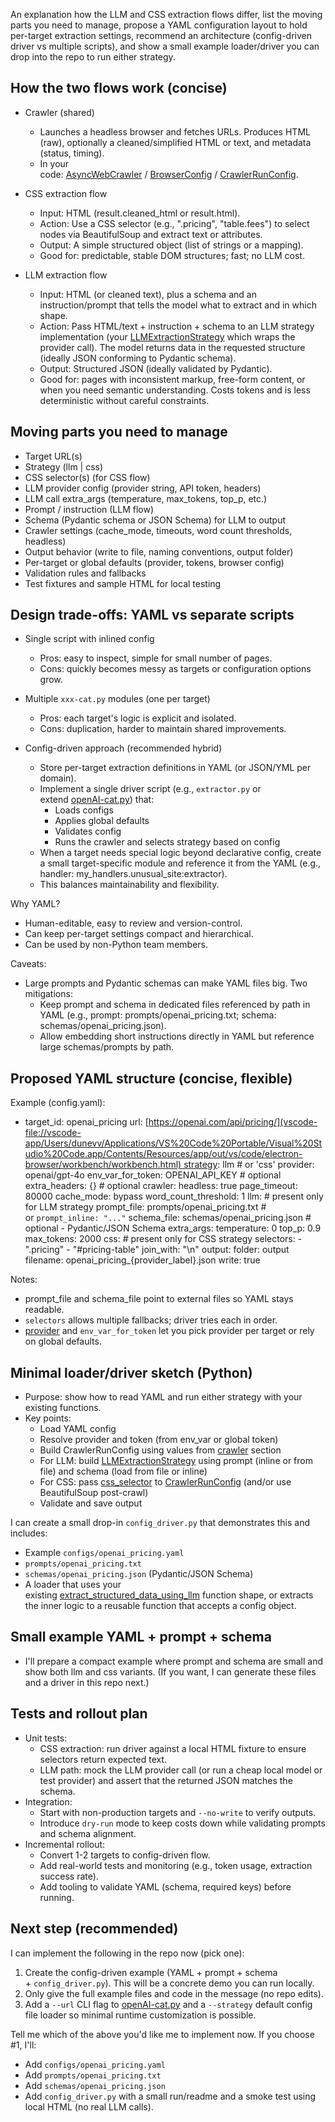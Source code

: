
An explanation how the LLM and CSS extraction flows differ, list the moving parts you need to manage, propose a YAML configuration layout to hold per-target extraction settings, recommend an architecture (config-driven driver vs multiple scripts), and show a small example loader/driver you can drop into the repo to run either strategy.

## How the two flows work (concise)

- Crawler (shared)
    
    - Launches a headless browser and fetches URLs. Produces HTML (raw), optionally a cleaned/simplified HTML or text, and metadata (status, timing).
    - In your code: [AsyncWebCrawler](vscode-file://vscode-app/Users/dunevv/Applications/VS%20Code%20Portable/Visual%20Studio%20Code.app/Contents/Resources/app/out/vs/code/electron-browser/workbench/workbench.html) / [BrowserConfig](vscode-file://vscode-app/Users/dunevv/Applications/VS%20Code%20Portable/Visual%20Studio%20Code.app/Contents/Resources/app/out/vs/code/electron-browser/workbench/workbench.html) / [CrawlerRunConfig](vscode-file://vscode-app/Users/dunevv/Applications/VS%20Code%20Portable/Visual%20Studio%20Code.app/Contents/Resources/app/out/vs/code/electron-browser/workbench/workbench.html).
- CSS extraction flow
    
    - Input: HTML (result.cleaned_html or result.html).
    - Action: Use a CSS selector (e.g., ".pricing", "table.fees") to select nodes via BeautifulSoup and extract text or attributes.
    - Output: A simple structured object (list of strings or a mapping).
    - Good for: predictable, stable DOM structures; fast; no LLM cost.
- LLM extraction flow
    
    - Input: HTML (or cleaned text), plus a schema and an instruction/prompt that tells the model what to extract and in which shape.
    - Action: Pass HTML/text + instruction + schema to an LLM strategy implementation (your [LLMExtractionStrategy](vscode-file://vscode-app/Users/dunevv/Applications/VS%20Code%20Portable/Visual%20Studio%20Code.app/Contents/Resources/app/out/vs/code/electron-browser/workbench/workbench.html) which wraps the provider call). The model returns data in the requested structure (ideally JSON conforming to Pydantic schema).
    - Output: Structured JSON (ideally validated by Pydantic).
    - Good for: pages with inconsistent markup, free-form content, or when you need semantic understanding. Costs tokens and is less deterministic without careful constraints.

## Moving parts you need to manage

- Target URL(s)
- Strategy (llm | css)
- CSS selector(s) (for CSS flow)
- LLM provider config (provider string, API token, headers)
- LLM call extra_args (temperature, max_tokens, top_p, etc.)
- Prompt / instruction (LLM flow)
- Schema (Pydantic schema or JSON Schema) for LLM to output
- Crawler settings (cache_mode, timeouts, word count thresholds, headless)
- Output behavior (write to file, naming conventions, output folder)
- Per-target or global defaults (provider, tokens, browser config)
- Validation rules and fallbacks
- Test fixtures and sample HTML for local testing

## Design trade-offs: YAML vs separate scripts

- Single script with inlined config
    
    - Pros: easy to inspect, simple for small number of pages.
    - Cons: quickly becomes messy as targets or configuration options grow.
- Multiple `xxx-cat.py` modules (one per target)
    
    - Pros: each target's logic is explicit and isolated.
    - Cons: duplication, harder to maintain shared improvements.
- Config-driven approach (recommended hybrid)
    
    - Store per-target extraction definitions in YAML (or JSON/YML per domain).
    - Implement a single driver script (e.g., `extractor.py` or extend [openAI-cat.py](vscode-file://vscode-app/Users/dunevv/Applications/VS%20Code%20Portable/Visual%20Studio%20Code.app/Contents/Resources/app/out/vs/code/electron-browser/workbench/workbench.html)) that:
        - Loads configs
        - Applies global defaults
        - Validates config
        - Runs the crawler and selects strategy based on config
    - When a target needs special logic beyond declarative config, create a small target-specific module and reference it from the YAML (e.g., handler: my_handlers.unusual_site:extractor).
    - This balances maintainability and flexibility.

Why YAML?

- Human-editable, easy to review and version-control.
- Can keep per-target settings compact and hierarchical.
- Can be used by non-Python team members.

Caveats:

- Large prompts and Pydantic schemas can make YAML files big. Two mitigations:
    - Keep prompt and schema in dedicated files referenced by path in YAML (e.g., prompt: prompts/openai_pricing.txt; schema: schemas/openai_pricing.json).
    - Allow embedding short instructions directly in YAML but reference large schemas/prompts by path.

## Proposed YAML structure (concise, flexible)

Example (config.yaml):

- target_id: openai_pricing url: [https://openai.com/api/pricing/](vscode-file://vscode-app/Users/dunevv/Applications/VS%20Code%20Portable/Visual%20Studio%20Code.app/Contents/Resources/app/out/vs/code/electron-browser/workbench/workbench.html) strategy: llm # or 'css' provider: openai/gpt-4o env_var_for_token: OPENAI_API_KEY # optional extra_headers: {} # optional crawler: headless: true page_timeout: 80000 cache_mode: bypass word_count_threshold: 1 llm: # present only for LLM strategy prompt_file: prompts/openai_pricing.txt # or `prompt_inline: "..."` schema_file: schemas/openai_pricing.json # optional - Pydantic/JSON Schema extra_args: temperature: 0 top_p: 0.9 max_tokens: 2000 css: # present only for CSS strategy selectors: - ".pricing" - "#pricing-table" join_with: "\n" output: folder: output filename: openai_pricing_{provider_label}.json write: true

Notes:

- prompt_file and schema_file point to external files so YAML stays readable.
- `selectors` allows multiple fallbacks; driver tries each in order.
- [provider](vscode-file://vscode-app/Users/dunevv/Applications/VS%20Code%20Portable/Visual%20Studio%20Code.app/Contents/Resources/app/out/vs/code/electron-browser/workbench/workbench.html) and `env_var_for_token` let you pick provider per target or rely on global defaults.

## Minimal loader/driver sketch (Python)

- Purpose: show how to read YAML and run either strategy with your existing functions.
- Key points:
    - Load YAML config
    - Resolve provider and token (from env_var or global token)
    - Build CrawlerRunConfig using values from [crawler](vscode-file://vscode-app/Users/dunevv/Applications/VS%20Code%20Portable/Visual%20Studio%20Code.app/Contents/Resources/app/out/vs/code/electron-browser/workbench/workbench.html) section
    - For LLM: build [LLMExtractionStrategy](vscode-file://vscode-app/Users/dunevv/Applications/VS%20Code%20Portable/Visual%20Studio%20Code.app/Contents/Resources/app/out/vs/code/electron-browser/workbench/workbench.html) using prompt (inline or from file) and schema (load from file or inline)
    - For CSS: pass [css_selector](vscode-file://vscode-app/Users/dunevv/Applications/VS%20Code%20Portable/Visual%20Studio%20Code.app/Contents/Resources/app/out/vs/code/electron-browser/workbench/workbench.html) to [CrawlerRunConfig](vscode-file://vscode-app/Users/dunevv/Applications/VS%20Code%20Portable/Visual%20Studio%20Code.app/Contents/Resources/app/out/vs/code/electron-browser/workbench/workbench.html) (and/or use BeautifulSoup post-crawl)
    - Validate and save output

I can create a small drop-in `config_driver.py` that demonstrates this and includes:

- Example `configs/openai_pricing.yaml`
- `prompts/openai_pricing.txt`
- `schemas/openai_pricing.json` (Pydantic/JSON Schema)
- A loader that uses your existing [extract_structured_data_using_llm](vscode-file://vscode-app/Users/dunevv/Applications/VS%20Code%20Portable/Visual%20Studio%20Code.app/Contents/Resources/app/out/vs/code/electron-browser/workbench/workbench.html) function shape, or extracts the inner logic to a reusable function that accepts a config object.

## Small example YAML + prompt + schema

- I'll prepare a compact example where prompt and schema are small and show both llm and css variants. (If you want, I can generate these files and a driver in this repo next.)

## Tests and rollout plan

- Unit tests:
    - CSS extraction: run driver against a local HTML fixture to ensure selectors return expected text.
    - LLM path: mock the LLM provider call (or run a cheap local model or test provider) and assert that the returned JSON matches the schema.
- Integration:
    - Start with non-production targets and `--no-write` to verify outputs.
    - Introduce `dry-run` mode to keep costs down while validating prompts and schema alignment.
- Incremental rollout:
    - Convert 1-2 targets to config-driven flow.
    - Add real-world tests and monitoring (e.g., token usage, extraction success rate).
    - Add tooling to validate YAML (schema, required keys) before running.

## Next step (recommended)

I can implement the following in the repo now (pick one):

1. Create the config-driven example (YAML + prompt + schema + `config_driver.py`). This will be a concrete demo you can run locally.
2. Only give the full example files and code in the message (no repo edits).
3. Add a `--url` CLI flag to [openAI-cat.py](vscode-file://vscode-app/Users/dunevv/Applications/VS%20Code%20Portable/Visual%20Studio%20Code.app/Contents/Resources/app/out/vs/code/electron-browser/workbench/workbench.html) and a `--strategy` default config file loader so minimal runtime customization is possible.

Tell me which of the above you'd like me to implement now. If you choose #1, I'll:

- Add `configs/openai_pricing.yaml`
- Add `prompts/openai_pricing.txt`
- Add `schemas/openai_pricing.json`
- Add `config_driver.py` with a small run/readme and a smoke test using local HTML (no real LLM calls).